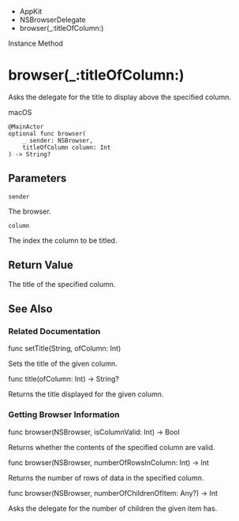 

- AppKit
- NSBrowserDelegate
-  browser(\_:titleOfColumn:) 

Instance Method

# browser(\_:titleOfColumn:)

Asks the delegate for the title to display above the specified column.

macOS

``` source
@MainActor
optional func browser(
    _ sender: NSBrowser,
    titleOfColumn column: Int
) -> String?
```

## Parameters 

`sender`  

The browser.

`column`  

The index the column to be titled.

## Return Value

The title of the specified column.

## See Also

### Related Documentation

func setTitle(String, ofColumn: Int)

Sets the title of the given column.

func title(ofColumn: Int) -> String?

Returns the title displayed for the given column.

### Getting Browser Information

func browser(NSBrowser, isColumnValid: Int) -> Bool

Returns whether the contents of the specified column are valid.

func browser(NSBrowser, numberOfRowsInColumn: Int) -> Int

Returns the number of rows of data in the specified column.

func browser(NSBrowser, numberOfChildrenOfItem: Any?) -> Int

Asks the delegate for the number of children the given item has.

